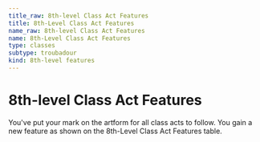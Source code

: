 ```yaml
---
title_raw: 8th-level Class Act Features
title: 8th-Level Class Act Features
name_raw: 8th-level Class Act Features
name: 8th-Level Class Act Features
type: classes
subtype: troubadour
kind: 8th-level features
---
```


# 8th-level Class Act Features

You've put your mark on the artform for all class acts to follow. You gain a new feature as shown on the 8th-Level Class Act Features table.
